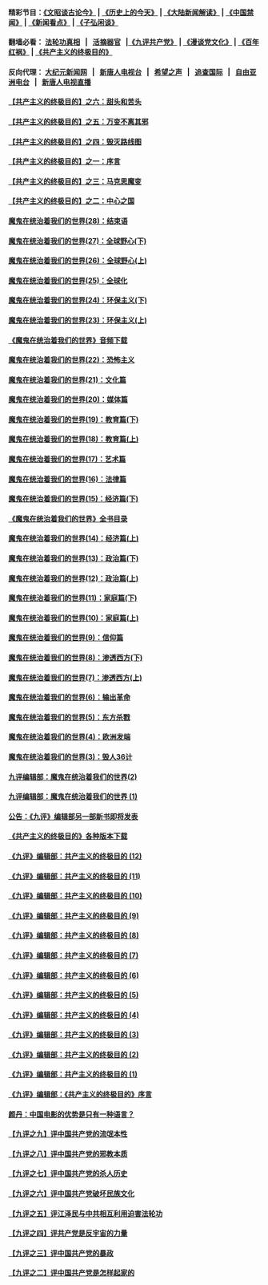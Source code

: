 #### 精彩节目：[《文昭谈古论今》](http://155.138.205.71/wenzhao) | [《历史上的今天》](http://155.138.205.71/today-in-history) | [《大陆新闻解读》](http://155.138.205.71/ntdtv-comedy) | [《中国禁闻》](http://155.138.205.71/ntdtv-news) | [《新闻看点》](http://155.138.205.71/news-insight) | [《子弘闲谈》](http://155.138.205.71/zihongxiantan/) 

 #### 翻墙必看： [法轮功真相](http://155.138.205.71:10000/videos/truth.html) &nbsp;&nbsp;|&nbsp;&nbsp; [活摘器官](http://155.138.205.71:10000/videos/res/Organs/) &nbsp;&nbsp;|[《九评共产党》](http://155.138.205.71:10000/videos/jiuping) | [《漫谈党文化》](http://155.138.205.71:10000/videos/mtdwh) | [《百年红祸》](http://155.138.205.71:10000/videos/bnhh) | [《共产主义的终极目的》](http://155.138.205.71:10000/videos/res/zjmd) 

 #### 反向代理： [大纪元新闻网](http://155.138.205.71:10080/) &nbsp;&nbsp;|&nbsp;&nbsp; [新唐人电视台](http://155.138.205.71:8000/) &nbsp;&nbsp;|&nbsp;&nbsp; [希望之声](http://155.138.205.71:8200/) &nbsp;&nbsp;|&nbsp;&nbsp; [追查国际](http://155.138.205.71:10010/) &nbsp;&nbsp;|&nbsp;&nbsp; [自由亚洲电台](http://155.138.205.71:9800/) &nbsp;&nbsp;|&nbsp;&nbsp; [新唐人电视直播](http://155.138.205.71/) 

#### [【共产主义的终极目的】之六：甜头和苦头](../pages/nsc422/n11096971.md?t=03090936) 

#### [【共产主义的终极目的】之五：万变不离其邪](../pages/nsc422/n11091285.md?t=03090936) 

#### [【共产主义的终极目的】之四：毁灭路线图](../pages/nsc422/n11086284.md?t=03090936) 

#### [【共产主义的终极目的】之一：序言](../pages/nsc422/n11086077.md?t=03090936) 

#### [【共产主义的终极目的】之三：马克思魔变](../pages/nsc422/n11061941.md?t=03090936) 

#### [【共产主义的终极目的】之二：中心之国](../pages/nsc422/n11047728.md?t=03090936) 

#### [魔鬼在统治着我们的世界(28)：结束语](../pages/nsc422/n10936246.md?t=03090936) 

#### [魔鬼在统治着我们的世界(27)：全球野心(下)](../pages/nsc422/n10928319.md?t=03090936) 

#### [魔鬼在统治着我们的世界(26)：全球野心(上)](../pages/nsc422/n10900318.md?t=03090936) 

#### [魔鬼在统治着我们的世界(25)：全球化](../pages/nsc422/n10788205.md?t=03090936) 

#### [魔鬼在统治着我们的世界(24)：环保主义(下)](../pages/nsc422/n10695307.md?t=03090936) 

#### [魔鬼在统治着我们的世界(23)：环保主义(上)](../pages/nsc422/n10688613.md?t=03090936) 

#### [《魔鬼在统治着我们的世界》音频下载](../pages/nsc422/n10635553.md?t=03090936) 

#### [魔鬼在统治着我们的世界(22)：恐怖主义](../pages/nsc422/n10614727.md?t=03090936) 

#### [魔鬼在统治着我们的世界(21)：文化篇](../pages/nsc422/n10597706.md?t=03090936) 

#### [魔鬼在统治着我们的世界(20)：媒体篇](../pages/nsc422/n10586579.md?t=03090936) 

#### [魔鬼在统治着我们的世界(19)：教育篇(下)](../pages/nsc422/n10564808.md?t=03090936) 

#### [魔鬼在统治着我们的世界(18)：教育篇(上)](../pages/nsc422/n10526970.md?t=03090936) 

#### [魔鬼在统治着我们的世界(17)：艺术篇](../pages/nsc422/n10499093.md?t=03090936) 

#### [魔鬼在统治着我们的世界(16)：法律篇](../pages/nsc422/n10485969.md?t=03090936) 

#### [魔鬼在统治着我们的世界(15)：经济篇(下)](../pages/nsc422/n10469975.md?t=03090936) 

#### [《魔鬼在统治着我们的世界》全书目录](../pages/nsc422/n10464261.md?t=03090936) 

#### [魔鬼在统治着我们的世界(14)：经济篇(上)](../pages/nsc422/n10457370.md?t=03090936) 

#### [魔鬼在统治着我们的世界(13)：政治篇(下)](../pages/nsc422/n10448270.md?t=03090936) 

#### [魔鬼在统治着我们的世界(12)：政治篇(上)](../pages/nsc422/n10444576.md?t=03090936) 

#### [魔鬼在统治着我们的世界(11)：家庭篇(下)](../pages/nsc422/n10440961.md?t=03090936) 

#### [魔鬼在统治着我们的世界(10)：家庭篇(上)](../pages/nsc422/n10435448.md?t=03090936) 

#### [魔鬼在统治着我们的世界(9)：信仰篇](../pages/nsc422/n10432159.md?t=03090936) 

#### [魔鬼在统治着我们的世界(8)：渗透西方(下)](../pages/nsc422/n10429603.md?t=03090936) 

#### [魔鬼在统治着我们的世界(7)：渗透西方(上)](../pages/nsc422/n10426013.md?t=03090936) 

#### [魔鬼在统治着我们的世界(6)：输出革命](../pages/nsc422/n10421536.md?t=03090936) 

#### [魔鬼在统治着我们的世界(5)：东方杀戮](../pages/nsc422/n10417707.md?t=03090936) 

#### [魔鬼在统治着我们的世界(4)：欧洲发端](../pages/nsc422/n10414890.md?t=03090936) 

#### [魔鬼在统治着我们的世界(3)：毁人36计](../pages/nsc422/n10411583.md?t=03090936) 

#### [九评编辑部：魔鬼在统治着我们的世界(2)](../pages/nsc422/n10410036.md?t=03090936) 

#### [九评编辑部：魔鬼在统治着我们的世界 (1)](../pages/nsc422/n10406825.md?t=03090936) 

#### [公告：《九评》编辑部另一部新书即将发表](../pages/nsc422/n10405104.md?t=03090936) 

#### [《共产主义的终极目的》各种版本下载](../pages/nsc422/n10022138.md?t=03090936) 

#### [《九评》编辑部：共产主义的终极目的 (12)](../pages/nsc422/n9933272.md?t=03090936) 

#### [《九评》编辑部：共产主义的终极目的 (11)](../pages/nsc422/n9924973.md?t=03090936) 

#### [《九评》编辑部：共产主义的终极目的 (10)](../pages/nsc422/n9920883.md?t=03090936) 

#### [《九评》编辑部：共产主义的终极目的 (9)](../pages/nsc422/n9916363.md?t=03090936) 

#### [《九评》编辑部：共产主义的终极目的 (8)](../pages/nsc422/n9912488.md?t=03090936) 

#### [《九评》编辑部：共产主义的终极目的 (7)](../pages/nsc422/n9901176.md?t=03090936) 

#### [《九评》编辑部：共产主义的终极目的 (6)](../pages/nsc422/n9899359.md?t=03090936) 

#### [《九评》编辑部：共产主义的终极目的 (5)](../pages/nsc422/n9893174.md?t=03090936) 

#### [《九评》编辑部：共产主义的终极目的 (4)](../pages/nsc422/n9891246.md?t=03090936) 

#### [《九评》编辑部：共产主义的终极目的 (3)](../pages/nsc422/n9879879.md?t=03090936) 

#### [《九评》编辑部：共产主义的终极目的 (2)](../pages/nsc422/n9876205.md?t=03090936) 

#### [《九评》编辑部：共产主义的终极目的 (1)](../pages/nsc422/n9865857.md?t=03090936) 

#### [《九评》编辑部：《共产主义的终极目的》序言](../pages/nsc422/n9862666.md?t=03090936) 

#### [颜丹：中国电影的优势是只有一种语言？](../pages/nsc422/n9583062.md?t=03090936) 

#### [【九评之九】评中国共产党的流氓本性](../pages/nsc422/n737542.md?t=03090936) 

#### [【九评之八】评中国共产党的邪教本质](../pages/nsc422/n735942.md?t=03090936) 

#### [【九评之七】评中国共产党的杀人历史](../pages/nsc422/n733806.md?t=03090936) 

#### [【九评之六】评中国共产党破坏民族文化](../pages/nsc422/n731667.md?t=03090936) 

#### [【九评之五】评江泽民与中共相互利用迫害法轮功](../pages/nsc422/n730058.md?t=03090936) 

#### [【九评之四】评共产党是反宇宙的力量](../pages/nsc422/n727814.md?t=03090936) 

#### [【九评之三】评中国共产党的暴政](../pages/nsc422/n725597.md?t=03090936) 

#### [【九评之二】评中国共产党是怎样起家的](../pages/nsc422/n723946.md?t=03090936) 

